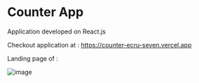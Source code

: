 #  Counter App

Application developed on React.js

Checkout application at :  https://counter-ecru-seven.vercel.app

Landing page of  : 

![image](https://user-images.githubusercontent.com/107784718/188432536-7e016999-6205-4dfc-b6fd-44079d4c3881.png)
